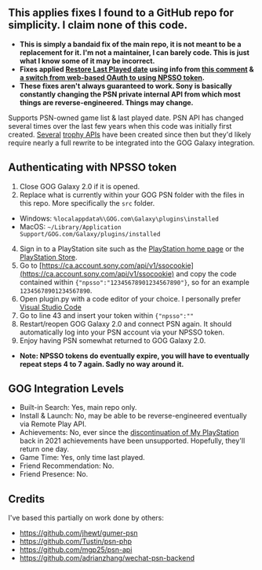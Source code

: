 ## This applies fixes I found to a GitHub repo for simplicity. I claim none of this code.
- **This is simply a bandaid fix of the main repo, it is not meant to be a replacement for it. I'm not a maintainer, I can barely code. This is just what I know some of it may be incorrect.**
- **Fixes applied [Restore Last Played date](https://github.com/FriendsOfGalaxy/galaxy-integration-psn/pull/39) using info from [this comment](https://github.com/FriendsOfGalaxy/galaxy-integration-psn/pull/39#issuecomment-1146746932) & [a switch from web-based OAuth to using NPSSO token](https://github.com/FriendsOfGalaxy/galaxy-integration-psn/issues/40#issuecomment-1251114176).**
- **These fixes aren't always guaranteed to work. Sony is basically constantly changing the PSN private internal API from which most things are reverse-engineered. Things may change.**

Supports PSN-owned game list & last played date. PSN API has changed several times over the last few years when this code was initially first created. [Several](https://github.com/andshrew/PlayStation-Trophies/blob/master/docs/APIv2.md) [trophy APIs](https://github.com/achievements-app/psn-api) have been created since then but they'd likely require nearly a full rewrite to be integrated into the GOG Galaxy integration.

## Authenticating with NPSSO token
1. Close GOG Galaxy 2.0 if it is opened.
2. Replace what is currently within your GOG PSN folder with the files in this repo. More specifically the `src` folder.
- Windows: `%localappdata%\GOG.com\Galaxy\plugins\installed`
- MacOS: `~/Library/Application Support/GOG.com/Galaxy/plugins/installed`
4. Sign in to a PlayStation site such as the [PlayStation home page](https://playstation.com) or the [PlayStation Store](https://store.playstation.com).
5. Go to [https://ca.account.sony.com/api/v1/ssocookie](https://ca.account.sony.com/api/v1/ssocookie) and copy the code contained within `{"npsso":"12345678901234567890"}`, so for an example `12345678901234567890`.
6. Open plugin.py with a code editor of your choice. I personally prefer [Visual Studio Code](https://code.visualstudio.com)
7. Go to line 43 and insert your token within `{"npsso":""`
8. Restart/reopen GOG Galaxy 2.0 and connect PSN again. It should automatically log into your PSN account via your NPSSO token.
9. Enjoy having PSN somewhat returned to GOG Galaxy 2.0.
- **Note: NPSSO tokens do eventually expire, you will have to eventually repeat steps 4 to 7 again. Sadly no way around it.**

## GOG Integration Levels
* Built-in Search: Yes, main repo only.
* Install & Launch: No, may be able to be reverse-engineered eventually via Remote Play API.
* Achievements: No, ever since the [discontinuation of My PlayStation](https://www.playstationlifestyle.net/2021/06/02/myplaystation-ps-vita-messaging-service-end/) back in 2021 achievements have been unsupported. Hopefully, they'll return one day.
* Game Time: Yes, only time last played.
* Friend Recommendation: No.
* Friend Presence: No.

## Credits

I've based this partially on work done by others:
* https://github.com/jhewt/gumer-psn
* https://github.com/Tustin/psn-php
* https://github.com/mgp25/psn-api
* https://github.com/adrianzhang/wechat-psn-backend
